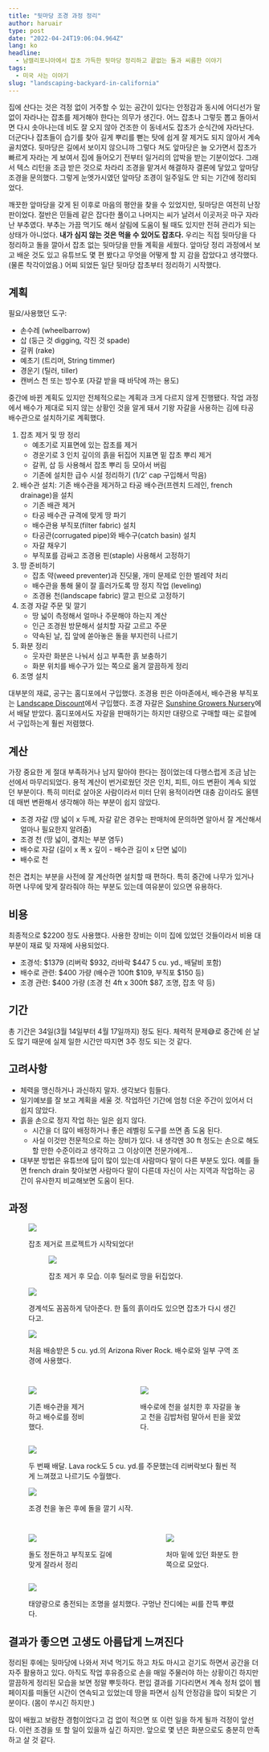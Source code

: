```yaml
---
title: "뒷마당 조경 과정 정리"
author: haruair
type: post
date: "2022-04-24T19:06:04.964Z"
lang: ko
headline:
  - 남캘리포니아에서 잡초 가득한 뒷마당 정리하고 끝없는 돌과 씨름한 이야기
tags:
  - 미국 사는 이야기
slug: "landscaping-backyard-in-california"
---
```


집에 산다는 것은 걱정 없이 거주할 수 있는 공간이 있다는 안정감과 동시에 어디선가 말없이 자라나는 잡초를 제거해야 한다는 의무가 생긴다. 어느 잡초나 그렇듯 뽑고 돌아서면 다시 솟아나는데 비도 잘 오지 않아 건조한 이 동네서도 잡초가 순식간에 자라난다. 더군다나 잡초들이 습기를 찾아 길게 뿌리를 뻗는 탓에 쉽게 잘 제거도 되지 않아서 계속 골치였다. 뒷마당은 길에서 보이지 않으니까 그렇다 쳐도 앞마당은 늘 오가면서 잡초가 빠르게 자라는 게 보여서 집에 들어오기 전부터 일거리의 압박을 받는 기분이었다. 그래서 텍스 리턴을 조금 받은 것으로 차라리 조경을 맡겨서 해결하자 결론에 닿았고 앞마당 조경을 문의했다. 그렇게 눈엣가시였던 앞마당 조경이 일주일도 안 되는 기간에 정리되었다.

깨끗한 앞마당을 갖게 된 이후로 마음의 평안을 찾을 수 있었지만, 뒷마당은 여전히 난장판이었다. 절반은 민들레 같은 잡다한 풀이고 나머지는 씨가 날려서 이곳저곳 마구 자라난 부추였다. 부추는 가끔 먹기도 해서 살림에 도움이 될 때도 있지만 전혀 관리가 되는 상태가 아니었다. **내가 심지 않는 것은 먹을 수 있어도 잡초다.** 우리는 직접 뒷마당을 다 정리하고 돌을 깔아서 잡초 없는 뒷마당을 만들 계획을 세웠다. 앞마당 정리 과정에서 보고 배운 것도 있고 유튜브도 몇 편 봤다고 무엇을 어떻게 할 지 감을 잡았다고 생각했다. (물론 착각이었음.) 어찌 되었든 일단 뒷마당 잡초부터 정리하기 시작했다.

## 계획

필요/사용했던 도구:

- 손수레 (wheelbarrow)
- 삽 (둥근 것 digging, 각진 것 spade)
- 갈퀴 (rake)
- 예초기 (트리머, String timmer)
- 경운기 (틸러, tiller)
- 캔버스 천 또는 방수포 (자갈 받을 때 바닥에 까는 용도)

중간에 바뀐 계획도 있지만 전체적으로는 계획과 크게 다르지 않게 진행됐다. 작업 과정에서 배수가 제대로 되지 않는 상황인 것을 알게 돼서 기왕 자갈을 사용하는 김에 타공 배수관으로 설치하기로 계획했다.

1. 잡초 제거 및 땅 정리
    - 예초기로 지표면에 있는 잡초를 제거
    - 경운기로 3 인치 깊이의 흙을 뒤집어 지표면 밑 잡초 뿌리 제거
    - 갈퀴, 삽 등 사용해서 잡초 뿌리 등 모아서 버림
    - 기존에 설치한 급수 시설 정리하기 (1/2' cap 구입해서 막음)
1. 배수관 설치: 기존 배수관을 제거하고 타공 배수관(프렌치 드레인, french drainage)을 설치
    - 기존 배관 제거
    - 타공 배수관 규격에 맞게 땅 파기
    - 배수관용 부직포(filter fabric) 설치
    - 타공관(corrugated pipe)와 배수구(catch basin) 설치
    - 자갈 채우기
    - 부직포를 감싸고 조경용 핀(staple) 사용해서 고정하기
1. 땅 준비하기
    - 잡초 약(weed preventer)과 진딧물, 개미 문제로 인한 벌레약 처리
    - 배수관을 통해 물이 잘 흘러가도록 땅 정지 작업 (leveling)
    - 조경용 천(landscape fabric) 깔고 핀으로 고정하기
1. 조경 자갈 주문 및 깔기
    - 땅 넓이 측정해서 얼마나 주문해야 하는지 계산
    - 인근 조경원 방문해서 설치할 자갈 고르고 주문
    - 약속된 날, 집 앞에 쏟아놓은 돌을 부지런히 나르기
1. 화분 정리
    - 웃자란 화분은 나눠서 심고 부족한 흙 보충하기
    - 화분 위치를 배수구가 있는 쪽으로 옮겨 깔끔하게 정리
1. 조명 설치

대부분의 재료, 공구는 홈디포에서 구입했다. 조경용 핀은 아마존에서, 배수관용 부직포는 [Landscape Discount](https://www.landscapediscount.com/)에서 구입했다. 조경 자갈은 [Sunshine Growers Nursery](https://sunshinegrowersnursery.com/)에서 배달 받았다. 홈디포에서도 자갈을 판매하기는 하지만 대량으로 구매할 때는 로컬에서 구입하는게 훨씬 저렴했다.

## 계산

가장 중요한 게 절대 부족하거나 남지 말아야 한다는 점이었는데 다행스럽게 조금 남는 선에서 마무리되었다. 용적 계산이 번거로웠던 것은 인치, 피트, 야드 변환이 계속 되었던 부분이다. 특히 미터로 살아온 사람이라서 미터 단위 용적이라면 대충 감이라도 올텐데 매번 변환해서 생각해야 하는 부분이 쉽지 않았다.

- 조경 자갈 (땅 넓이 x 두께, 자갈 같은 경우는 판매처에 문의하면 알아서 잘 계산해서 얼마나 필요한지 알려줌)
- 조경 천 (땅 넓이, 곂치는 부분 염두)
- 배수로 자갈 (길이 x 폭 x 깊이 - 배수관 길이 x 단면 넓이)
- 배수로 천

천은 겹치는 부분을 사전에 잘 계산하면 설치할 때 편하다. 특히 중간에 나무가 있거나 하면 나무에 맞게 잘라줘야 하는 부분도 있는데 여유분이 있으면 유용하다.

## 비용

최종적으로 \$2200 정도 사용했다. 사용한 장비는 이미 집에 있었던 것들이라서 비용 대부분이 재료 및 자재에 사용되었다.

- 조경석: \$1379 (리버락 \$932, 라바락 \$447 5 cu. yd., 배달비 포함)
- 배수로 관련: \$400 가량 (배수관 100ft \$109, 부직포 \$150 등)
- 조경 관련: \$400 가량 (조경 천 4ft x 300ft \$87, 조명, 잡초 약 등)

## 기간

총 기간은 34일(3월 14일부터 4월 17일까지) 정도 된다. 체력적 문제😅로 중간에 쉰 날도 많기 때문에 실제 일한 시간만 따지면 3주 정도 되는 것 같다.

## 고려사항

- 체력을 맹신하거나 과신하지 말자. 생각보다 힘들다.
- 일기예보를 잘 보고 계획을 세울 것. 작업하던 기간에 엄청 더운 주간이 있어서 더 쉽지 않았다.
- 흙을 손으로 정지 작업 하는 일은 쉽지 않다.
  - 시간을 더 많이 배정하거나 좋은 레벨링 도구를 쓰면 좀 도움 된다.
  - 사실 이것만 전문적으로 하는 장비가 있다. 내 생각엔 30 ft 정도는 손으로 해도 할 만한 수준이라고 생각하고 그 이상이면 전문가에게...
- 대부분 방법은 유튜브에 답이 많이 있는데 사람마다 말이 다른 부분도 있다. 예를 들면 french drain 찾아보면 사람마다 말이 다른데 자신이 사는 지역과 작업하는 공간이 유사한지 비교해보면 도움이 된다.

## 과정

<figure class="wide">

![](https://live.staticflickr.com/65535/52027428303_bb8ab46db0_o.jpg)

<figcaption>잡초 제거로 프로젝트가 시작되었다!</figcaption>

<figure class="wide">

![](https://live.staticflickr.com/65535/52026346482_34f0d18229_o.jpg)

<figcaption>잡초 제거 후 모습. 이후 틸러로 땅을 뒤집었다.</figcaption>

</figure>

</figure>

<figure class="wide">

![](https://live.staticflickr.com/65535/52026346607_5f42b88752_o.jpg)

<figcaption>경계석도 꼼꼼하게 닦아준다. 한 톨의 흙이라도 있으면 잡초가 다시 생긴다고.</figcaption>

</figure>

<figure class="wide">

![](https://live.staticflickr.com/65535/52027636339_5715d5091b_o.jpg)

<figcaption>처음 배송받은 5 cu. yd.의 Arizona River Rock. 배수로와 일부 구역 조경에 사용했다.</figcaption>

</figure>


<div class="columns"> <figure>

![](https://live.staticflickr.com/65535/52027390276_dece414aa6_o.jpg)

<figcaption>기존 배수관을 제거하고 배수로를 정비했다.</figcaption> </figure> <figure>

![](https://live.staticflickr.com/65535/52026346552_6027a87558_o.jpg)

<figcaption>배수로에 천을 설치한 후 자갈을 놓고 천을 김밥처럼 말아서 핀을 꽂았다.</figcaption> </figure> </div>

<figure class="wide">

![](https://live.staticflickr.com/65535/52026346497_0998c03639_o.jpg)

<figcaption>두 번째 배달. Lava rock도 5 cu. yd.를 주문했는데 리버락보다 훨씬 적게 느껴졌고 나르기도 수월했다.</figcaption>

</figure>


<figure class="wide">

![](https://live.staticflickr.com/65535/52027902870_c03be7e5c0_o.jpg)

<figcaption>조경 천을 놓은 후에 돌을 깔기 시작.</figcaption>

</figure>

<div class="columns">

<figure>

![](https://live.staticflickr.com/65535/52027428203_f887278ca1_o.jpg)

<figcaption>돌도 정돈하고 부직포도 길에 맞게 잘라서 정리</figcaption>

</figure>

<figure>

![](https://live.staticflickr.com/65535/52027428233_a17417f353_o.jpg)

<figcaption>처마 밑에 있던 화분도 한 쪽으로 모았다.</figcaption>

</figure>

</div>

<figure class="wide">

![](https://live.staticflickr.com/65535/52027636389_4fa4c1c682_o.jpg)

<figcaption>태양광으로 충전되는 조명을 설치했다. 구멍난 잔디에는 씨를 잔뜩 뿌렸다.</figcaption>

</figure>

## 결과가 좋으면 고생도 아름답게 느껴진다

정리된 후에는 뒷마당에 나와서 저녁 먹기도 하고 차도 마시고 걷기도 하면서 공간을 더 자주 활용하고 있다. 아직도 작업 후유증으로 손을 매일 주물러야 하는 상황이긴 하지만 깔끔하게 정리된 모습을 보면 정말 뿌듯하다. 편입 결과를 기다리면서 계속 정처 없이 웹페이지를 떠돌던 시간이 연속되고 있었는데 땅을 파면서 심적 안정감을 많이 되찾은 기분이다. (몸이 쑤시긴 하지만.)

많이 배웠고 보람찬 경험이었다고 겁 없이 적으면 또 이런 일을 하게 될까 걱정이 앞선다. 이런 조경을 또 할 일이 있을까 싶긴 하지만. 앞으로 몇 년은 화분으로도 충분히 만족하고 살 것 같다.
